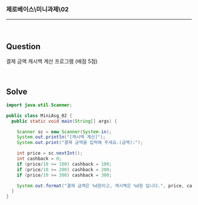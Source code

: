 ### 제로베이스\미니과제\02

---

<br/>

## Question

결제 금액 캐시백 계산 프로그램 (배점 5점)

<br/>

## Solve

```java
import java.util.Scanner;

public class MiniAsg_02 {
  public static void main(String[] args) {

    Scanner sc = new Scanner(System.in);
    System.out.println("[캐시백 계산]");
    System.out.print("결제 금액을 입력해 주세요.(금액):");

    int price = sc.nextInt();
    int cashback = 0;
    if (price/10 >= 100) cashback = 100;
    if (price/10 >= 200) cashback = 200;
    if (price/10 >= 300) cashback = 300;

    System.out.format("결제 금액은 %d원이고, 캐시백은 %d원 입니다.", price, cashback);
  }
}
```
